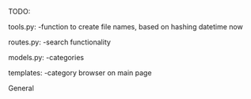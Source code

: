

TODO:

tools.py:
    -function to create file names, based on hashing datetime now

routes.py:
    -search functionality

models.py:
    -categories

templates:
    -category browser on main page

General